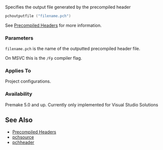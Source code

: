 Specifies the output file generated by the precompiled header

```lua
pchoutputfile ("filename.pch")
```

See [Precompiled Headers](Precompiled-Headers.md) for more information.

### Parameters ###

`filename.pch` is the name of the outputted precompiled header file.

On MSVC this is the `/Fp` compiler flag.

### Applies To ###

Project configurations.

### Availability ###

Premake 5.0 and up.
Currently only implemented for Visual Studio Solutions

## See Also ##

* [Precompiled Headers](Precompiled-Headers.md)
* [pchsource](pchsource.md)
* [pchheader](pchheader.md)
